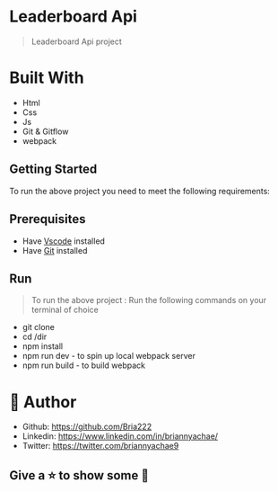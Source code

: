# Leaderboard Api
> Leaderboard Api project



# Built With

- Html
- Css
- Js
- Git & Gitflow
- webpack 



## Getting Started
To run the above project you need to meet the following requirements:
## Prerequisites
- Have [Vscode](https://code.visualstudio.com/) installed 
- Have [Git](https://git-scm.com/) installed

## Run
> To run the above project :
> Run the following commands on your terminal of choice

- git clone <url>
- cd /dir
- npm install
- npm run dev - to spin up local webpack server
- npm run build - to build webpack
  


# 🤵 Author
- Github: https://github.com/Bria222
- Linkedin: https://www.linkedin.com/in/briannyachae/
- Twitter: https://twitter.com/briannyachae9
  
##  Give a ⭐ to show some 🤟
